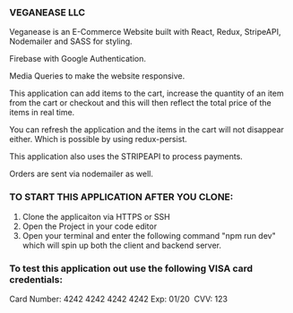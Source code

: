 ### VEGANEASE LLC

Veganease is an E-Commerce Website built with React, Redux, StripeAPI, Nodemailer and SASS for styling.

Firebase with Google Authentication.

Media Queries to make the website responsive.

This application can add items to the cart, increase the quantity of an item from the cart or checkout and this will then reflect the total price of the items in real time.

You can refresh the application and the items in the cart will not disappear either. Which is possible by using redux-persist.

This application also uses the STRIPEAPI to process payments.

Orders are sent via nodemailer as well.

### TO START THIS APPLICATION AFTER YOU CLONE:
1. Clone the applicaiton via HTTPS or SSH
2. Open the Project in your code editor
3. Open your terminal and enter the following command "npm run dev" which will spin up both the client and backend server.

### To test this application out use the following VISA card credentials:
Card Number: 4242 4242 4242 4242
Exp: 01/20 
CVV: 123
